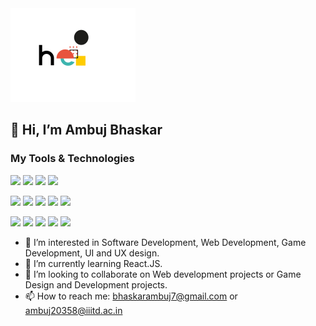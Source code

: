 <img src="./hello.gif" width="200" height="150">

## 👋 Hi, I’m Ambuj Bhaskar

### My Tools & Technologies 
![](https://img.shields.io/badge/-Java-red)
![](https://img.shields.io/badge/-Python-455acc)
![](https://img.shields.io/badge/-JavaScript-ede909)
![](https://img.shields.io/badge/-C-0011ff)
<!-- ![](https://img.shields.io/badge/-C%23-2d1085) -->

![](https://img.shields.io/badge/-React-24fff1)
![](https://img.shields.io/badge/-Express-dddddd)
![](https://img.shields.io/badge/-Node-129920)
![](https://img.shields.io/badge/-MySQL-127199)
![](https://img.shields.io/badge/-Git-113b14)

![](https://img.shields.io/badge/-Figma-7f188c)
![](https://img.shields.io/badge/-Adobe_XD-8c1833)
![](https://img.shields.io/badge/-Illustrator-eb4d0e)
![](https://img.shields.io/badge/-InDesign-d14b73)
![](https://img.shields.io/badge/-Fusion_360-ba742f)

* 👀 I’m interested in Software Development, Web Development, Game Development, UI and UX design.
* 🌱 I’m currently learning React.JS.
* 💞️ I’m looking to collaborate on Web development projects or Game Design and Development projects.
* 📫 How to reach me: bhaskarambuj7@gmail.com or ambuj20358@iiitd.ac.in

<!---
Ambujbhaskar/Ambujbhaskar is a ✨ special ✨ repository because its `README.md` (this file) appears on your GitHub profile.
You can click the Preview link to take a look at your changes.
--->
